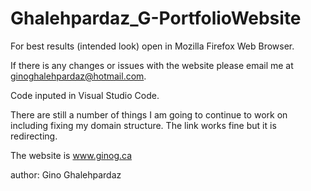 # Ghalehpardaz_G-PortfolioWebsite



For best results (intended look) open in Mozilla Firefox Web Browser.

If there is any changes or issues with the website please email me at ginoghalehpardaz@hotmail.com.


Code inputed in Visual Studio Code.


There are still a number of things I am going to continue to work on including fixing my domain structure.
The link works fine but it is redirecting.

The website is www.ginog.ca



author: Gino Ghalehpardaz
